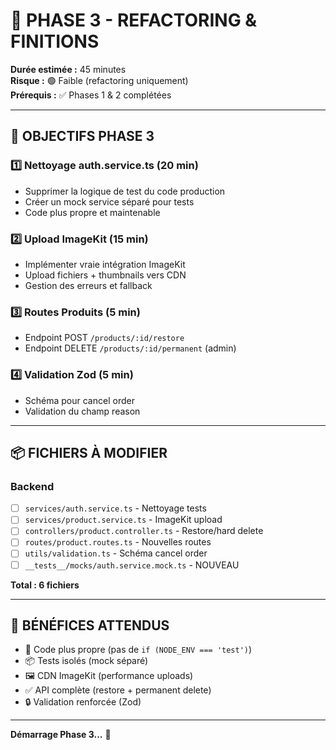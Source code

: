 # 🔄 PHASE 3 - REFACTORING & FINITIONS

**Durée estimée :** 45 minutes  
**Risque :** 🟢 Faible (refactoring uniquement)  
**Prérequis :** ✅ Phases 1 & 2 complétées

---

## 🎯 OBJECTIFS PHASE 3

### 1️⃣ Nettoyage auth.service.ts (20 min)
- Supprimer la logique de test du code production
- Créer un mock service séparé pour tests
- Code plus propre et maintenable

### 2️⃣ Upload ImageKit (15 min)
- Implémenter vraie intégration ImageKit
- Upload fichiers + thumbnails vers CDN
- Gestion des erreurs et fallback

### 3️⃣ Routes Produits (5 min)
- Endpoint POST `/products/:id/restore`
- Endpoint DELETE `/products/:id/permanent` (admin)

### 4️⃣ Validation Zod (5 min)
- Schéma pour cancel order
- Validation du champ reason

---

## 📦 FICHIERS À MODIFIER

### Backend
- [ ] `services/auth.service.ts` - Nettoyage tests
- [ ] `services/product.service.ts` - ImageKit upload
- [ ] `controllers/product.controller.ts` - Restore/hard delete
- [ ] `routes/product.routes.ts` - Nouvelles routes
- [ ] `utils/validation.ts` - Schéma cancel order
- [ ] `__tests__/mocks/auth.service.mock.ts` - NOUVEAU

**Total : 6 fichiers**

---

## 🚀 BÉNÉFICES ATTENDUS

- 🧹 Code plus propre (pas de `if (NODE_ENV === 'test')`)
- 📦 Tests isolés (mock séparé)
- 🖼️ CDN ImageKit (performance uploads)
- ✅ API complète (restore + permanent delete)
- 🔒 Validation renforcée (Zod)

---

**Démarrage Phase 3...** 🎯

